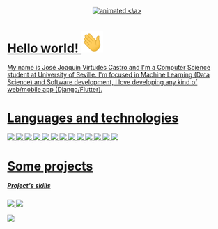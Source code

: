 <p align="center">
  <a href="https://www.virtudescastro.es"> <img src="https://github.com/JoaVirtudes19/JoaVirtudes19/blob/main/topName.gif" alt="animated"/> <\a>
</p>


# Hello world! <img src="https://github.com/JoaVirtudes19/JoaVirtudes19/blob/main/Hi.gif" width="50">
My name is José Joaquín Virtudes Castro and I'm a Computer Science student at University of Seville. I'm focused in Machine Learning (Data Science) and Software development, I love developing any kind of web/mobile app (Django/Flutter).
 
 # Languages and technologies
    
![](https://img.shields.io/badge/Code-Python-informational?style=flat&logo=python&logoColor=white&color=33b0ad)
![](https://img.shields.io/badge/Code-Haskell-informational?style=flat&logo=haskell&logoColor=white&color=33b0ad)
![](https://img.shields.io/badge/Code-Java-informational?style=flat&logo=java&logoColor=white&color=33b0ad)
![](https://img.shields.io/badge/Code-NumPy-informational?style=flat&logo=numpy&logoColor=white&color=33b0ad)
![](https://img.shields.io/badge/Code-Pandas-informational?style=flat&logo=pandas&logoColor=white&color=33b0ad)
![](https://img.shields.io/badge/OS-Linux-informational?style=flat&logo=linux&logoColor=white&color=33b0ad)
![](https://img.shields.io/badge/Framework-Django-informational?style=flat&logo=django&logoColor=white&color=33b0ad)
![](https://img.shields.io/badge/Tools-Docker-informational?style=flat&logo=docker&logoColor=white&color=33b0ad)
![](https://img.shields.io/badge/Cloud-Google_Cloud-informational?style=flat&logo=googlecloud&logoColor=white&color=33b0ad)
![](https://img.shields.io/badge/Shell-Bash-informational?style=flat&logo=gnu-bash&logoColor=white&color=33b0ad)
![](https://img.shields.io/badge/Tools-MariaDB-informational?style=flat&logo=mariadb&logoColor=white&color=33b0ad)
![](https://img.shields.io/badge/Tools-Tensorflow-informational?style=flat&logo=tensorflow&logoColor=white&color=33b0ad)
![](https://img.shields.io/badge/Tools-Scikit_learn-informational?style=flat&logo=scikitlearn&logoColor=white&color=33b0ad)
    
# Some projects
##### Project's skills 
![](https://img.shields.io/badge/Code-Python-informational?style=flat&logo=python&logoColor=white&color=33b0ad)
![](https://img.shields.io/badge/OS-Linux-informational?style=flat&logo=linux&logoColor=white&color=33b0ad)

<a href="https://github.com/JoaVirtudes19/OdooTelegram">
  <img align="center" src="https://github-readme-stats.vercel.app/api/pin/?username=JoaVirtudes19&repo=OdooTelegram&title_color=ffffff&text_color=c9cacc&icon_color=33b0ad&bg_color=1d1f21" />
</a>


<!--
**JoaVirtudes19/JoaVirtudes19** is a ✨ _special_ ✨ repository because its `README.md` (this file) appears on your GitHub profile.

Here are some ideas to get you started:

- 🔭 I’m currently working on ...
- 🌱 I’m currently learning ...
- 👯 I’m looking to collaborate on ...
- 🤔 I’m looking for help with ...
- 💬 Ask me about ...
- 📫 How to reach me: ...
- 😄 Pronouns: ...
- ⚡ Fun fact: ...
-->
